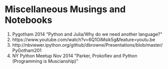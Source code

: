 <h1>Miscellaneous Musings and Notebooks</h1>
<ol>
<li> Pygotham 2014 "Python and Julia/Why do we need another language?"</li>
<li> https://www.youtube.com/watch?v=6Q1OiMsik5g&feature=youtu.be
<li> http://nbviewer.ipython.org/github/dbrowne/Presentations/blob/master/PyGotham201
<li> NY Python Meetup Nov 2014 "Parker, Prokofiev and Python (Programming is Muscianship)"</li>
<ol>
